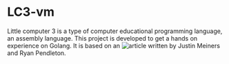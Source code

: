 # LC3-vm

Little computer 3 is a type of computer educational programming language, an assembly language. This project is developed to get a hands on experience on Golang. It is based on an ![article](https://www.jmeiners.com/lc3-vm/) written by Justin Meiners and Ryan Pendleton. 


